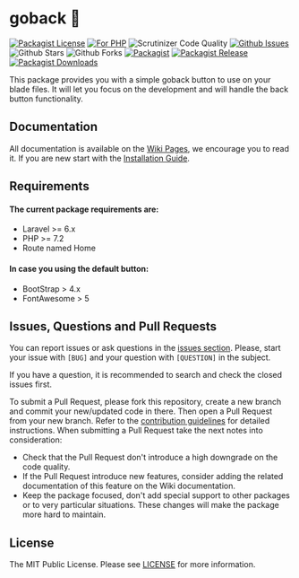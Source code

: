 # goback 💯

[![Packagist License][badge_license]](LICENSE)
[![For PHP][badge_php]][link-github-repo]
![Scrutinizer Code Quality][badge_quality]
[![Github Issues][badge_issues]][link-github-issues]
![Github Stars][badge_stars]
![Github Forks][badge_forks]
[![Packagist][badge_package]][link-packagist]
[![Packagist Release][badge_release]][link-packagist]
[![Packagist Downloads][badge_downloads]][link-packagist]

This package provides you with a simple goback button to use on your blade files. It will let you focus on the development and will handle the back button functionality.

## Documentation

All documentation is available on the [Wiki Pages](https://github.com/gulgulia17/goback/wiki), we encourage you to read it. If you are new start with the [Installation Guide](https://github.com/gulgulia17/goback/wiki/Installation).

## Requirements

#### The current package requirements are:

* Laravel >= 6.x
* PHP >= 7.2
* Route named Home

#### In case you using the default button:

* BootStrap > 4.x
* FontAwesome > 5


## Issues, Questions and Pull Requests

You can report issues or ask questions in the [issues section](https://github.com/gulgulia17/goback/issues). Please, start your issue with `[BUG]` and your question with `[QUESTION]` in the subject.

If you have a question, it is recommended to search and check the closed issues first.

To submit a Pull Request, please fork this repository, create a new branch and commit your new/updated code in there. Then open a Pull Request from your new branch. Refer to the [contribution guidelines](https://github.com/gulgulia17/goback/blob/master/.github/CONTRIBUTING.md) for detailed instructions. When submitting a Pull Request take the next notes into consideration:

- Check that the Pull Request don't introduce a high downgrade on the code quality.
- If the Pull Request introduce new features, consider adding the related documentation of this feature on the Wiki documentation.
- Keep the package focused, don't add special support to other packages or to very particular situations. These changes will make the package more hard to maintain.

## License

The MIT Public License. Please see [LICENSE](LICENSE) for more information.

[badge_php]:         https://img.shields.io/badge/PHP-7%20to%208.x-orange.svg
[badge_issues]:      https://img.shields.io/github/issues/gulgulia17/goback
[badge_release]:     https://badgen.net/packagist/v/gulgulia17/goback
[badge_quality]:     https://img.shields.io/scrutinizer/g/gulgulia17/goback.svg
[badge_downloads]:   https://img.shields.io/packagist/dt/gulgulia17/goback
[badge_package]:     https://img.shields.io/badge/package-gulgulia17/goback-blue.svg
[badge_license]:     https://img.shields.io/github/license/gulgulia17/goback
[badge_stars]:       https://img.shields.io/github/stars/gulgulia17/goback
[badge_forks]:       https://img.shields.io/github/forks/gulgulia17/goback

[link-author]:        https://github.com/gulgulia17
[link-github-repo]:   https://github.com/gulgulia17/goback
[link-github-issues]: https://github.com/gulgulia17/goback/issues
[link-contributors]:  https://github.com/gulgulia17/goback/graphs/contributors
[link-packagist]:     https://packagist.org/packages/gulgulia17/goback
